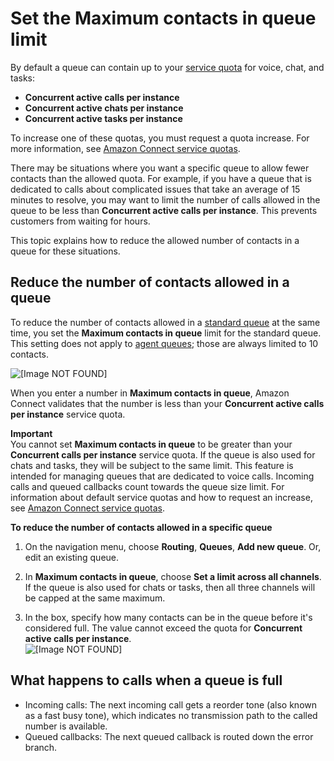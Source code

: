 # Set the Maximum contacts in queue limit<a name="set-maximum-queue-limit"></a>

By default a queue can contain up to your [service quota](amazon-connect-service-limits.md) for voice, chat, and tasks: 
+ **Concurrent active calls per instance**
+ **Concurrent active chats per instance**
+ **Concurrent active tasks per instance**

To increase one of these quotas, you must request a quota increase\. For more information, see [Amazon Connect service quotas](amazon-connect-service-limits.md)\.

There may be situations where you want a specific queue to allow fewer contacts than the allowed quota\. For example, if you have a queue that is dedicated to calls about complicated issues that take an average of 15 minutes to resolve, you may want to limit the number of calls allowed in the queue to be less than **Concurrent active calls per instance**\. This prevents customers from waiting for hours\. 

This topic explains how to reduce the allowed number of contacts in a queue for these situations\.

## Reduce the number of contacts allowed in a queue<a name="cap-queue"></a>

To reduce the number of contacts allowed in a [standard queue](concepts-queues-standard-and-agent.md) at the same time, you set the **Maximum contacts in queue** limit for the standard queue\. This setting does not apply to [agent queues](concepts-queues-standard-and-agent.md); those are always limited to 10 contacts\. 

![\[Image NOT FOUND\]](http://docs.aws.amazon.com/connect/latest/adminguide/images/maximum-contacts-in-queue2.png)

When you enter a number in **Maximum contacts in queue**, Amazon Connect validates that the number is less than your **Concurrent active calls per instance** service quota\. 

**Important**  
You cannot set **Maximum contacts in queue** to be greater than your **Concurrent calls per instance** service quota\.
If the queue is also used for chats and tasks, they will be subject to the same limit\.
This feature is intended for managing queues that are dedicated to voice calls\.
Incoming calls and queued callbacks count towards the queue size limit\.
For information about default service quotas and how to request an increase, see [Amazon Connect service quotas](amazon-connect-service-limits.md)\.

**To reduce the number of contacts allowed in a specific queue**

1. On the navigation menu, choose **Routing**, **Queues**, **Add new queue**\. Or, edit an existing queue\.

1. In **Maximum contacts in queue**, choose **Set a limit across all channels**\. If the queue is also used for chats or tasks, then all three channels will be capped at the same maximum\. 

1. In the box, specify how many contacts can be in the queue before it's considered full\. The value cannot exceed the quota for **Concurrent active calls per instance**\.  
![\[Image NOT FOUND\]](http://docs.aws.amazon.com/connect/latest/adminguide/images/maximum-contacts-in-queue2.png)

## What happens to calls when a queue is full<a name="when-queue-full"></a>
+ Incoming calls: The next incoming call gets a reorder tone \(also known as a fast busy tone\), which indicates no transmission path to the called number is available\.
+ Queued callbacks: The next queued callback is routed down the error branch\.